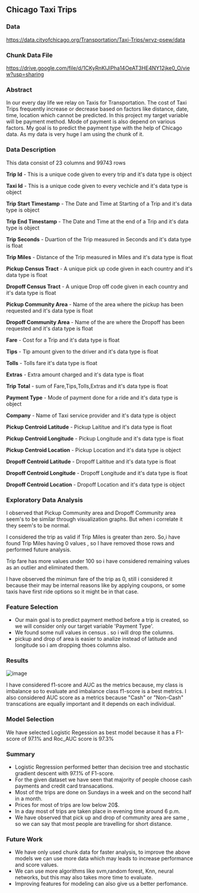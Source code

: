 ## Chicago Taxi Trips 
### Data
https://data.cityofchicago.org/Transportation/Taxi-Trips/wrvz-psew/data
### Chunk Data File

https://drive.google.com/file/d/1CKyRnKlJlPha14OeAT3HE4NY12jke0_O/view?usp=sharing

### Abstract
In our every day life we relay on Taxis for Transportation. The cost of Taxi Trips frequently increase or decrease based on factors like distance, date, time, location which cannot be predicted. In this project my target variable will be payment method. Mode of payment is also depend on various factors. My goal is to predict the payment type with the help of Chicago data. As my data is very huge I am using the chunk of it.

### Data Description
This data consist of 23 columns and 99743 rows

**Trip Id** - This is a unique code given to every trip and it's data type is object

**Taxi Id** - This is a unique code given to every vechicle and it's data type is object

**Trip Start Timestamp** - The Date and Time at Starting of a Trip and it's data type is object

**Trip End Timestamp** - The Date and Time at the end of a Trip and it's data type is object

**Trip Seconds** - Duartion of the Trip measured in Seconds and it's data type is float

**Trip Miles** - Distance of the Trip measured in Miles and it's data type is float

**Pickup Census Tract** - A unique pick up code given in each country and it's data type is float

**Dropoff Census Tract** - A unique Drop off code given in each country and it's data type is float

**Pickup Community Area** - Name of the area where the pickup has been requested and it's data type is float

**Dropoff Community Area** - Name of the are where the Dropoff has been requested and it's data type is float

**Fare** - Cost for a Trip and it's data type is float

**Tips** - Tip amount given to the driver and it's data type is float 

**Tolls** - Tolls fare it's data type is float

**Extras** - Extra amount charged and it's data type is float

**Trip Total** - sum of Fare,Tips,Tolls,Extras and it's data type is float 

**Payment Type** - Mode of payment done for a ride and it's data type is object

**Company** - Name of Taxi service provider and it's data type is object

**Pickup Centroid Latitude** - Pickup Laititue and it's data type is float

**Pickup Centroid Longitude** - Pickup Longitude and it's data type is float

**Pickup Centroid Location** - Pickup Location and it's data type is object

**Dropoff Centroid Latitude** - Dropoff Laititue and it's data type is float

**Dropoff Centroid Longitude** - Dropoff Longitude and it's data type is float

**Dropoff Centroid  Location** - Dropoff Location and it's data type is object


### Exploratory Data Analysis
I observed that Pickup Community area and Dropoff Community area seem's to be similar through visualization graphs. But when i correlate it they seem's to be normal.

I considered the trip as valid if Trip Miles is greater than zero. So,i have found Trip Miles having 0 values , so I have removed those rows and performed future analysis.   

Trip fare has more values under 100 so i have considered remaining values as an outlier and eliminated them.

I have observed the minimun fare of the trip as 0, still i considered it because their may be internal reasons like by applying coupons, or some taxis have first ride options so it might be in that case.

### Feature Selection
*  Our main goal is to predict payment method before a trip is created, so we will consider only our target variable 'Payment Type'.
*   We found some null values in census . so i will drop the columns. 
* pickup and drop of area is easier to analize instead of latitude and longitude so i am dropping thoes columns also.

### Results
![image](https://user-images.githubusercontent.com/92277491/167513071-091639be-bd8a-4eaf-a8ef-b8a85905927d.png)

I have considered f1-score and AUC as the metrics because, my class is imbalance so to evaluate and imbalance class f1-score is a best metrics. I also considered AUC score as a metrics because "Cash" or "Non-Cash" transcations are equally important and it depends on each individual. 

### Model Selection
 We have selected Logistic Regession as best model because it has a F1-score of 97.1% and Roc_AUC score is 97.3%
 
### Summary
* Logistic Regression performed better than decision tree and stochastic gradient descent with 97.1% of F1-score.
* For the given dataset we have seen that majority of people choose cash payments and credit card transacations.
* Most of the trips are done on Sundays in a week and on the second half in a month.
* Prices for most of trips are low below 20$.
* In a day most of trips are taken place in evening time around 6 p.m.
* We have observed that pick up and drop of community area are same , so we can say that most people are travelling for short distance.

### Future Work
* We have only used chunk data for faster analysis, to improve the above models we can use more data which may leads to increase performance and score values.
* We can use more algorithms like svm,random forest, Knn, neural networks, but this may also takes more time to evaluate.
* Improving features for modeling can also give us a better perfomance. 



